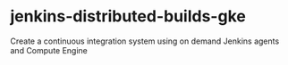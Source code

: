 # jenkins-distributed-builds-gke
Create a continuous integration system using on demand Jenkins agents and Compute Engine
